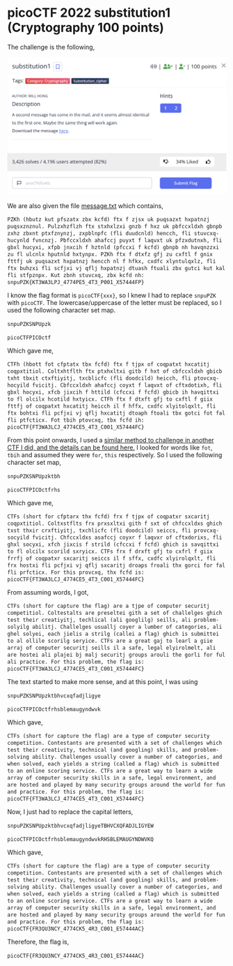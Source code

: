 # picoCTF 2022 substitution1 (Cryptography 100 points)
The challenge is the following,

![Figure 1](img/challenge.png) 

We are also given the file [message.txt](./files/message.txt) which contains,

```
PZKh (hbutz kut pfszatx zbx kcfd) ftx f zjsx uk puqsazxt hxpatnzj puqsxznznul. Pulzxhzflzh ftx stxhxlzxi gnzb f hxz uk pbfccxldxh gbnpb zxhz zbxnt ptxfznynzj, zxpblnpfc (fli duudcnld) hencch, fli stuvcxq-hucynld fvncnzj. Pbfccxldxh ahafccj puyxt f laqvxt uk pfzxdutnxh, fli gbxl hucyxi, xfpb jnxcih f hztnld (pfccxi f kcfd) gbnpb nh havqnzzxi zu fl ulcnlx hputnld hxtynpx. PZKh ftx f dtxfz gfj zu cxftl f gnix fttfj uk puqsazxt hxpatnzj hencch nl f hfkx, cxdfc xlyntulqxlz, fli ftx buhzxi fli scfjxi vj qflj hxpatnzj dtuash ftuali zbx gutci kut kal fli stfpznpx. Kut zbnh stuvcxq, zbx kcfd nh: snpuPZK{KT3WA3LPJ_4774PE5_4T3_P001_X57444FP}
```

I know the flag format is `picoCTF{xxx}`, so I knew I had to replace  `snpuPZK` with `picoCTF`. The lowercase/uppercase of the letter must be replaced, so I used the following character set map.

`snpuPZKSNPUpzk`

`picoCTFPICOctf`

Which gave me,


```
CTFh (hbott fot cfptatx tbx fcfd) ftx f tjpx of coqpatxt hxcatitj coqpxtitiol. Coltxhtflth ftx ptxhxltxi gitb f hxt of cbfccxldxh gbicb txht tbxit ctxftiyitj, txcblicfc (fli doodcild) heicch, fli ptovcxq-hocyild fvicitj. Cbfccxldxh ahafccj coyxt f laqvxt of cftxdotixh, fli gbxl hocyxi, xfcb jixcih f httild (cfccxi f fcfd) gbicb ih havqittxi to fl olcilx hcotild hxtyicx. CTFh ftx f dtxft gfj to cxftl f giix fttfj of coqpatxt hxcatitj heicch il f hffx, cxdfc xlyitolqxlt, fli ftx bohtxi fli pcfjxi vj qflj hxcatitj dtoaph ftoali tbx gotci fot fal fli ptfcticx. Fot tbih ptovcxq, tbx fcfd ih: picoCTF{FT3WA3LCJ_4774CE5_4T3_C001_X57444FC}
```

From this point onwards, I used a [similar method to challenge in another CTF I did, and the details can be found here.](https://github.com/LambdaMamba/CTFwriteups/tree/main/UTCTF_2022/cryptography/scrambled) I looked for words like `fot`, `tbih` and assumed they were `for`, `this` respectively. So I used the following character set map,

`snpuPZKSNPUpzktbh`

`picoCTFPICOctfrhs`

Which gave me,

```
CTFs (short for cfptarx thx fcfd) frx f tjpx of coqpatxr sxcaritj coqpxtitiol. Coltxstflts frx prxsxltxi gith f sxt of chfccxldxs ghich txst thxir crxftiyitj, txchlicfc (fli doodcild) seiccs, fli provcxq-socyild fvicitj. Chfccxldxs asafccj coyxr f laqvxr of cftxdorixs, fli ghxl socyxi, xfch jixcis f strild (cfccxi f fcfd) ghich is savqittxi to fl olcilx scorild sxryicx. CTFs frx f drxft gfj to cxfrl f giix frrfj of coqpatxr sxcaritj seiccs il f sffx, cxdfc xlyirolqxlt, fli frx hostxi fli pcfjxi vj qflj sxcaritj droaps froali thx gorci for fal fli prfcticx. For this provcxq, thx fcfd is: picoCTF{FT3WA3LCJ_4774CE5_4T3_C001_X57444FC}
```

From assuming words, I got,

```
CTFs (short for capture the flag) are a tjpe of computer securitj competitiol. Coltestalts are preseltei gith a set of challelges ghich test their creatiyitj, techlical (ali googlilg) seills, ali problem-solyilg abilitj. Challelges usuallj coyer a lumber of categories, ali ghel solyei, each jielis a strilg (callei a flag) ghich is submittei to al ollile scorilg seryice. CTFs are a great gaj to learl a giie arraj of computer securitj seills il a safe, legal elyirolmelt, ali are hostei ali plajei bj malj securitj groups arouli the gorli for ful ali practice. For this problem, the flag is: picoCTF{FT3WA3LCJ_4774CE5_4T3_C001_X57444FC}
```

The text started to make more sense, and at this point, I was using

`snpuPZKSNPUpzktbhvcxqfadjligye`

`picoCTFPICOctfrhsblemaugyndwvk`

Which gave,

```
CTFs (short for capture the flag) are a type of computer security competition. Contestants are presented with a set of challenges which test their creativity, technical (and googling) skills, and problem-solving ability. Challenges usually cover a number of categories, and when solved, each yields a string (called a flag) which is submitted to an online scoring service. CTFs are a great way to learn a wide array of computer security skills in a safe, legal environment, and are hosted and played by many security groups around the world for fun and practice. For this problem, the flag is: picoCTF{FT3WA3LCJ_4774CE5_4T3_C001_X57444FC}
```

Now, I just had to replace the capital letters, 

`snpuPZKSNPUpzktbhvcxqfadjligyeTBHVCXQFADJLIGYEW`

`picoCTFPICOctfrhsblemaugyndwvkRHSBLEMAUGYNDWVKQ`

Which gave,

```
CTFs (short for capture the flag) are a type of computer security competition. Contestants are presented with a set of challenges which test their creativity, technical (and googling) skills, and problem-solving ability. Challenges usually cover a number of categories, and when solved, each yields a string (called a flag) which is submitted to an online scoring service. CTFs are a great way to learn a wide array of computer security skills in a safe, legal environment, and are hosted and played by many security groups around the world for fun and practice. For this problem, the flag is: picoCTF{FR3QU3NCY_4774CK5_4R3_C001_E57444AC}
```

Therefore, the flag is,

`picoCTF{FR3QU3NCY_4774CK5_4R3_C001_E57444AC}`
